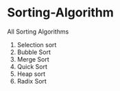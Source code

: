 # Sorting-Algorithm
All Sorting Algorithms
1. Selection sort
2. Bubble Sort
3. Merge Sort
4. Quick Sort
5. Heap sort
6. Radix Sort
